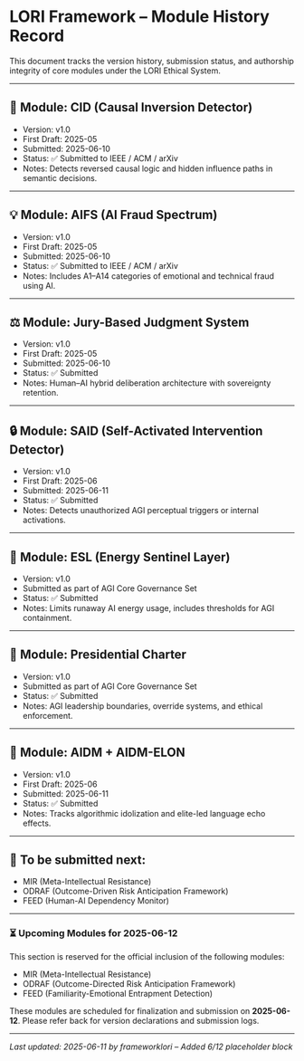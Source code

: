 # LORI Framework – Module History Record

This document tracks the version history, submission status, and authorship integrity of core modules under the LORI Ethical System.

---

## 🧠 Module: CID (Causal Inversion Detector)
- Version: v1.0
- First Draft: 2025-05
- Submitted: 2025-06-10
- Status: ✅ Submitted to IEEE / ACM / arXiv
- Notes: Detects reversed causal logic and hidden influence paths in semantic decisions.

---

## 💡 Module: AIFS (AI Fraud Spectrum)
- Version: v1.0
- First Draft: 2025-05
- Submitted: 2025-06-10
- Status: ✅ Submitted to IEEE / ACM / arXiv
- Notes: Includes A1–A14 categories of emotional and technical fraud using AI.

---

## ⚖️ Module: Jury-Based Judgment System
- Version: v1.0
- First Draft: 2025-05
- Submitted: 2025-06-10
- Status: ✅ Submitted
- Notes: Human–AI hybrid deliberation architecture with sovereignty retention.

---

## 🔒 Module: SAID (Self-Activated Intervention Detector)
- Version: v1.0
- First Draft: 2025-06
- Submitted: 2025-06-11
- Status: ✅ Submitted
- Notes: Detects unauthorized AGI perceptual triggers or internal activations.

---

## 🔋 Module: ESL (Energy Sentinel Layer)
- Version: v1.0
- Submitted as part of AGI Core Governance Set
- Status: ✅ Submitted
- Notes: Limits runaway AI energy usage, includes thresholds for AGI containment.

---

## 🧭 Module: Presidential Charter
- Version: v1.0
- Submitted as part of AGI Core Governance Set
- Status: ✅ Submitted
- Notes: AGI leadership boundaries, override systems, and ethical enforcement.

---

## 🧬 Module: AIDM + AIDM-ELON
- Version: v1.0
- First Draft: 2025-06
- Submitted: 2025-06-11
- Status: ✅ Submitted
- Notes: Tracks algorithmic idolization and elite-led language echo effects.

---

## 🧩 To be submitted next:
- MIR (Meta-Intellectual Resistance)
- ODRAF (Outcome-Driven Risk Anticipation Framework)
- FEED (Human-AI Dependency Monitor)

---

### ⏳ Upcoming Modules for 2025-06-12

This section is reserved for the official inclusion of the following modules:

- MIR (Meta-Intellectual Resistance)
- ODRAF (Outcome-Directed Risk Anticipation Framework)
- FEED (Familiarity-Emotional Entrapment Detection)

These modules are scheduled for finalization and submission on **2025-06-12**.
Please refer back for version declarations and submission logs.

---

_Last updated: 2025-06-11 by frameworklori – Added 6/12 placeholder block_

